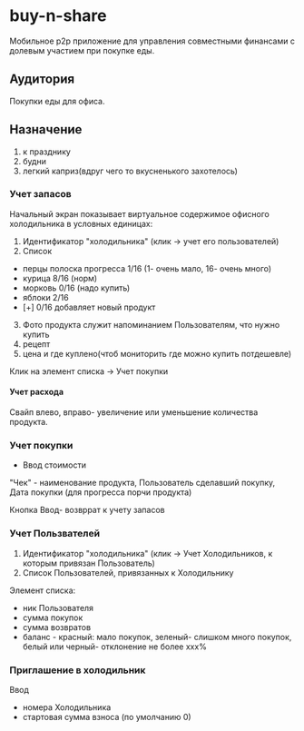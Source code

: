 # buy-n-share





Мобильное p2p приложение для управления совместными финансами с долевым участием при покупке еды.

## Аудитория 

Покупки еды для офиса.

## Назначение

1. к празднику
2. будни
3. легкий каприз(вдруг чего то вкусненького захотелось)

### Учет запасов

Начальный экран показывает виртуальное содержимое офисного холодильника в условных единицах:

1. Идентификатор "холодильника" (клик -> учет его пользователей)
2. Список
  - перцы полоска прогресса 1/16 (1- очень мало, 16- очень много)
  - курица 8/16 (норм)
  - морковь 0/16 (надо купить)
  - яблоки 2/16
  - [+] 0/16 добавляет новый продукт
3. Фото продукта служит напоминанием Пользователям, что нужно купить
4. рецепт
5. цена и где куплено(чтоб мониторить где можно купить потдешевле)

Клик на элемент списка -> Учет покупки

#### Учет расхода

Свайп влево, вправо- увеличение или уменьшение количества продукта.

### Учет покупки

- Ввод стоимости

"Чек" - наименование продукта, Пользователь сделавший покупку, Дата покупки (для прогресса порчи продукта)

Кнопка Ввод- возвррат к учету запасов

### Учет Пользвателей

1. Идентификатор "холодильника" (клик -> Учет Холодильников, к которым привязан Пользователь)
2. Список Пользователей, привязанных к Холодильнику

Элемент списка:

- ник Пользователя
- сумма покупок
- сумма возвратов
- баланс - красный: мало покупок, зеленый- слишком много покупок, белый или черный- отклонение не более xxx%

### Приглашение в холодильник

Ввод 

- номера Холодильника
- стартовая сумма взноса (по умолчанию 0)